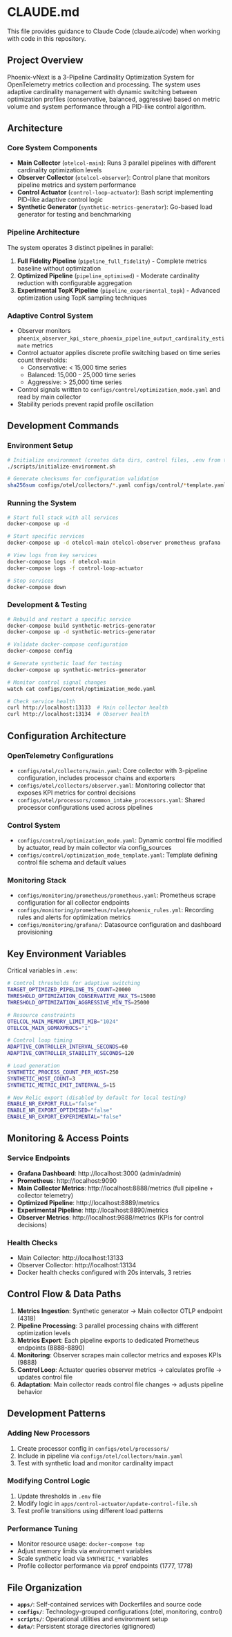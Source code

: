 # CLAUDE.md

This file provides guidance to Claude Code (claude.ai/code) when working with code in this repository.

## Project Overview

Phoenix-vNext is a 3-Pipeline Cardinality Optimization System for OpenTelemetry metrics collection and processing. The system uses adaptive cardinality management with dynamic switching between optimization profiles (conservative, balanced, aggressive) based on metric volume and system performance through a PID-like control algorithm.

## Architecture

### Core System Components
- **Main Collector** (`otelcol-main`): Runs 3 parallel pipelines with different cardinality optimization levels
- **Observer Collector** (`otelcol-observer`): Control plane that monitors pipeline metrics and system performance
- **Control Actuator** (`control-loop-actuator`): Bash script implementing PID-like adaptive control logic
- **Synthetic Generator** (`synthetic-metrics-generator`): Go-based load generator for testing and benchmarking

### Pipeline Architecture
The system operates 3 distinct pipelines in parallel:
1. **Full Fidelity Pipeline** (`pipeline_full_fidelity`) - Complete metrics baseline without optimization
2. **Optimized Pipeline** (`pipeline_optimised`) - Moderate cardinality reduction with configurable aggregation
3. **Experimental TopK Pipeline** (`pipeline_experimental_topk`) - Advanced optimization using TopK sampling techniques

### Adaptive Control System
- Observer monitors `phoenix_observer_kpi_store_phoenix_pipeline_output_cardinality_estimate` metrics
- Control actuator applies discrete profile switching based on time series count thresholds:
  - Conservative: < 15,000 time series
  - Balanced: 15,000 - 25,000 time series  
  - Aggressive: > 25,000 time series
- Control signals written to `configs/control/optimization_mode.yaml` and read by main collector
- Stability periods prevent rapid profile oscillation

## Development Commands

### Environment Setup
```bash
# Initialize environment (creates data dirs, control files, .env from template)
./scripts/initialize-environment.sh

# Generate checksums for configuration validation
sha256sum configs/otel/collectors/*.yaml configs/control/*template.yaml > CHECKSUMS.txt
```

### Running the System
```bash
# Start full stack with all services
docker-compose up -d

# Start specific services
docker-compose up -d otelcol-main otelcol-observer prometheus grafana

# View logs from key services
docker-compose logs -f otelcol-main
docker-compose logs -f control-loop-actuator

# Stop services
docker-compose down
```

### Development & Testing
```bash
# Rebuild and restart a specific service
docker-compose build synthetic-metrics-generator
docker-compose up -d synthetic-metrics-generator

# Validate docker-compose configuration
docker-compose config

# Generate synthetic load for testing
docker-compose up synthetic-metrics-generator

# Monitor control signal changes
watch cat configs/control/optimization_mode.yaml

# Check service health
curl http://localhost:13133  # Main collector health
curl http://localhost:13134  # Observer health
```

## Configuration Architecture

### OpenTelemetry Configurations
- `configs/otel/collectors/main.yaml`: Core collector with 3-pipeline configuration, includes processor chains and exporters
- `configs/otel/collectors/observer.yaml`: Monitoring collector that exposes KPI metrics for control decisions
- `configs/otel/processors/common_intake_processors.yaml`: Shared processor configurations used across pipelines

### Control System
- `configs/control/optimization_mode.yaml`: Dynamic control file modified by actuator, read by main collector via config_sources
- `configs/control/optimization_mode_template.yaml`: Template defining control file schema and default values

### Monitoring Stack
- `configs/monitoring/prometheus/prometheus.yaml`: Prometheus scrape configuration for all collector endpoints
- `configs/monitoring/prometheus/rules/phoenix_rules.yml`: Recording rules and alerts for optimization metrics
- `configs/monitoring/grafana/`: Datasource configuration and dashboard provisioning

## Key Environment Variables

Critical variables in `.env`:
```bash
# Control thresholds for adaptive switching
TARGET_OPTIMIZED_PIPELINE_TS_COUNT=20000
THRESHOLD_OPTIMIZATION_CONSERVATIVE_MAX_TS=15000
THRESHOLD_OPTIMIZATION_AGGRESSIVE_MIN_TS=25000

# Resource constraints
OTELCOL_MAIN_MEMORY_LIMIT_MIB="1024"
OTELCOL_MAIN_GOMAXPROCS="1"

# Control loop timing
ADAPTIVE_CONTROLLER_INTERVAL_SECONDS=60
ADAPTIVE_CONTROLLER_STABILITY_SECONDS=120

# Load generation
SYNTHETIC_PROCESS_COUNT_PER_HOST=250
SYNTHETIC_HOST_COUNT=3
SYNTHETIC_METRIC_EMIT_INTERVAL_S=15

# New Relic export (disabled by default for local testing)
ENABLE_NR_EXPORT_FULL="false"
ENABLE_NR_EXPORT_OPTIMISED="false"
ENABLE_NR_EXPORT_EXPERIMENTAL="false"
```

## Monitoring & Access Points

### Service Endpoints
- **Grafana Dashboard**: http://localhost:3000 (admin/admin)
- **Prometheus**: http://localhost:9090
- **Main Collector Metrics**: http://localhost:8888/metrics (full pipeline + collector telemetry)
- **Optimized Pipeline**: http://localhost:8889/metrics 
- **Experimental Pipeline**: http://localhost:8890/metrics
- **Observer Metrics**: http://localhost:9888/metrics (KPIs for control decisions)

### Health Checks
- Main Collector: http://localhost:13133
- Observer Collector: http://localhost:13134
- Docker health checks configured with 20s intervals, 3 retries

## Control Flow & Data Paths

1. **Metrics Ingestion**: Synthetic generator → Main collector OTLP endpoint (4318)
2. **Pipeline Processing**: 3 parallel processing chains with different optimization levels
3. **Metrics Export**: Each pipeline exports to dedicated Prometheus endpoints (8888-8890)
4. **Monitoring**: Observer scrapes main collector metrics and exposes KPIs (9888)
5. **Control Loop**: Actuator queries observer metrics → calculates profile → updates control file
6. **Adaptation**: Main collector reads control file changes → adjusts pipeline behavior

## Development Patterns

### Adding New Processors
1. Create processor config in `configs/otel/processors/`
2. Include in pipeline via `configs/otel/collectors/main.yaml`
3. Test with synthetic load and monitor cardinality impact

### Modifying Control Logic
1. Update thresholds in `.env` file
2. Modify logic in `apps/control-actuator/update-control-file.sh`
3. Test profile transitions using different load patterns

### Performance Tuning
- Monitor resource usage: `docker-compose top`
- Adjust memory limits via environment variables
- Scale synthetic load via `SYNTHETIC_*` variables
- Profile collector performance via pprof endpoints (1777, 1778)

## File Organization

- **`apps/`**: Self-contained services with Dockerfiles and source code
- **`configs/`**: Technology-grouped configurations (otel, monitoring, control)
- **`scripts/`**: Operational utilities and environment setup
- **`data/`**: Persistent storage directories (gitignored)